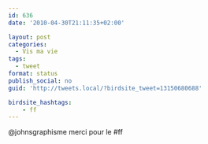 ```yaml
---
id: 636
date: '2010-04-30T21:11:35+02:00'

layout: post
categories:
  - Vis ma vie
tags:
  - tweet
format: status
publish_social: no
guid: 'http://tweets.local/?birdsite_tweet=13150680688'

birdsite_hashtags:
    - ff
---
```


@johnsgraphisme merci pour le #ff